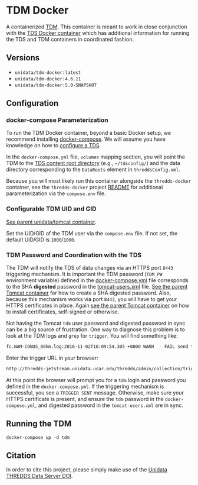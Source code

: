 # TDM Docker

A containerized [TDM](http://www.unidata.ucar.edu/software/thredds/current/tds/reference/collections/TDM.html). This container is meant to work in close conjunction with the [TDS Docker container](https://github.com/Unidata/thredds-docker) which has additional information for running the TDS and TDM containers in coordinated fashion.

## Versions

* `unidata/tdm-docker:latest`
* `unidata/tdm-docker:4.6.11`
* `unidata/tdm-docker:5.0-SNAPSHOT`

## Configuration
### docker-compose Parameterization

To run the TDM Docker container, beyond a basic Docker setup, we recommend installing [docker-compose](https://docs.docker.com/compose/). We will assume you have knowledge on how to [configure a TDS](https://www.unidata.ucar.edu/software/thredds/current/tds/tutorial/BasicConfigCatalogs.html).

In the `docker-compose.yml` file, `volumes` mapping section, you will point the TDM to the [TDS content root directory](https://github.com/Unidata/thredds-docker#thredds) (e.g., `~/tdsconfig/`) and the data directory corresponding to the `DataRoots` element in `threddsConfig.xml`.

Because you will most likely run this container alongside the `thredds-docker` container, see the `thredds-docker` project [README](https://github.com/Unidata/thredds-docker) for additional parameterization via the `compose.env` file.

### Configurable TDM UID and GID

[See parent unidata/tomcat container](https://github.com/Unidata/tomcat-docker#configurable-tomcat-uid-and-gid).

Set the UID/GID of the TDM user via the `compose.env` file.  If not set, the default UID/GID is `1000`/`1000`.

### TDM Password and Coordination with the TDS

The TDM will notify the TDS of data changes via an HTTPS port `8443` triggering mechanism. It is important the TDM password (`TDM_PW` environment variable) defined in the [docker-compose.yml](https://github.com/Unidata/thredds-docker/blob/master/docker-compose.yml) file corresponds to the SHA **digested** password in the [tomcat-users.xml](https://github.com/Unidata/thredds-docker/blob/master/files/tomcat-users.xml) file. [See the parent Tomcat container](https://hub.docker.com/r/unidata/tomcat-docker/) for how to create a SHA digested password. Also, because this mechanism works via port `8443`, you will have to get your HTTPS certificates in place. Again [see the parent Tomcat container](https://hub.docker.com/r/unidata/tomcat-docker/) on how to install certificates, self-signed or otherwise.

Not having the Tomcat `tdm` user password and digested password in sync can be a big source of frustration. One way to diagnose this problem is to look at the TDM logs and `grep` for `trigger`. You will find something like:

```sh
fc.NAM-CONUS_80km.log:2016-11-02T16:09:54.305 +0000 WARN  - FAIL send trigger to http://thredds-jetstream.unidata.ucar.edu/thredds/admin/collection/trigger?trigger=never&collection=NAM-CONUS_80km status = 401
```

Enter the trigger URL in your browser:

```sh
http://thredds-jetstream.unidata.ucar.edu/thredds/admin/collection/trigger?trigger=never&collection=NAM-CONUS_80km
```

At this point the browser will prompt you for a `tdm` login and password you defined in the `docker-compose.yml`. If the triggering mechanism is successful, you see a `TRIGGER SENT` message. Otherwise, make sure your HTTPS certificate is present, and ensure the `tdm` password in the `docker-compose.yml`, and digested password in the `tomcat-users.xml` are in sync.

## Running the TDM

    docker-compose up -d tdm

## Citation

In order to cite this project, please simply make use of the [Unidata THREDDS Data Server DOI](https://data.datacite.org/10.5065/D6N014KG).
